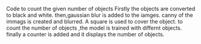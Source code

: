 Code to count the given number of objects
Firstly the objects are converted to black and white.
then,gaussian blur is added to the iamges.
canny of the immags is created and blurred.
A square is used to cover the object.
to count the number of objects ,the model is trained with differnt objects.
finally a counter is added and it displays the number of objects.



